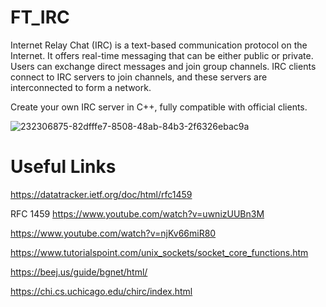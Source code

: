 # FT_IRC
Internet Relay Chat (IRC) is a text-based communication protocol on the Internet. It offers real-time messaging that can be either public or private. Users can exchange direct messages and join group channels. IRC clients connect to IRC servers to join channels, and these servers are interconnected to form a network.

Create your own IRC server in C++, fully compatible with official clients.

![232306875-82dfffe7-8508-48ab-84b3-2f6326ebac9a](https://github.com/Uchimann/ft_irc/assets/101213607/39be61f7-201e-4181-afc0-baed3d508487)


# Useful Links

https://datatracker.ietf.org/doc/html/rfc1459


RFC 1459
https://www.youtube.com/watch?v=uwnizUUBn3M

https://www.youtube.com/watch?v=njKv66miR80

https://www.tutorialspoint.com/unix_sockets/socket_core_functions.htm

https://beej.us/guide/bgnet/html/

https://chi.cs.uchicago.edu/chirc/index.html
